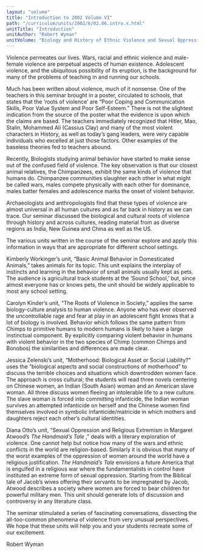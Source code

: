 ```yaml
---
layout: "volume"
title: "Introduction to 2002 Volume VI"
path: "/curriculum/units/2002/6/02.06.intro.x.html"
unitTitle: "Introduction"
unitAuthor: "Robert Wyman"
unitVolume: "Biology and History of Ethnic Violence and Sexual Oppression"
---
```

<body>
<p>
  Violence permeates our lives. Wars, racial and ethnic violence and male-female violence are perpetual aspects of human existence. Adolescent violence, and the ubiquitous possibility of its eruption, is the background for many of the problems of teaching in and running our schools.
 </p>
<p>
  Much has been written about violence, much of it nonsense. One of the teachers in this seminar brought in a poster, circulated to schools, that states that the ‘roots of violence’ are “Poor Coping and Communication Skills, Poor Value System and Poor Self-Esteem.” There is not the slightest indication from the source of the poster what the evidence is upon which the claims are based. The teachers immediately recognized that Hitler, Mao, Stalin, Mohammed Ali (Cassius Clay) and many of the most violent characters in History, as well as today’s gang leaders, were very capable individuals who excelled at just those factors. Other examples of the baseless theories fed to teachers abound.
 </p>
<p>
  Recently, Biologists studying animal behavior have started to make sense out of the confused field of violence. The key observation is that our closest animal relatives, the Chimpanzees, exhibit the same kinds of violence that humans do. Chimpanzee communities slaughter each other in what might be called wars, males compete physically with each other for dominance, males batter females and adolescence marks the onset of violent behavior.
 </p>
<p>
  Archaeologists and anthropologists find that these types of violence are almost universal in all human cultures and as far back in history as we can trace. Our seminar discussed the biological and cultural roots of violence through history and across cultures, reading material from as diverse regions as India, New Guinea and China as well as the US.
 </p>
<p>
  The various units written in the course of the seminar explore and apply this information in ways that are appropriate for different school settings.
 </p>
<p>
  Kimberly Workinger’s unit, “Basic Animal Behavior in Domesticated Animals,” takes animals for its topic. This unit explains the interplay of instincts and learning in the behavior of small animals usually kept as pets. The audience is agricultural track students at the ‘Sound School,’ but, since almost everyone has or knows pets, the unit should be widely applicable to most any school setting.
 </p>
<p>
  Carolyn Kinder’s unit, “The Roots of Violence in Society,” applies the same biology-culture analysis to human violence. Anyone who has ever observed the uncontrollable rage and fear at play in an adolescent fight knows that a lot of biology is involved. Behavior which follows the same pattern from Chimps to primitive humans to modern humans is likely to have a large instinctual component. By explicitly comparing violent behavior in humans with violent behavior in the two species of Chimp (common Chimps and Bonobos) the similarities and differences are made clear.
 </p>
<p>
  Jessica Zelenski’s unit, “Motherhood: Biological Asset or Social Liability?” uses the “biological aspects and social constructions of motherhood” to discuss the terrible choices and situations which downtrodden women face. The approach is cross cultural; the students will read three novels centering on Chinese women, an Indian (South Asian) woman and an American slave woman. All three discuss women fleeing an intolerable life to a new culture. The slave woman is forced into committing infanticide, the Indian woman survives an attempted infanticide on herself and the Chinese women find themselves involved in symbolic infanticide/matricide in which mothers and daughters reject each other’s cultural identities.
 </p>
<p>
  Diana Otto’s unit, “Sexual Oppression and Religious Extremism in Margaret Atwood’s
  <i>
   The Handmaid’s Tale
  </i>
  ,” deals with a literary exploration of violence. One cannot help but notice how many of the wars and ethnic conflicts in the world are religion-based. Similarly it is obvious that many of the worst examples of the oppression of women around the world have a religious justification.
  <i>
   The Handmaid’s Tale
  </i>
  envisions a future America that is engulfed in a religious war where the fundamentalists in control have instituted an extreme form of sexual oppression. Starting from the Biblical tale of Jacob’s wives offering their servants to be impregnated by Jacob, Atwood describes a society where women are forced to bear children for powerful military men. This unit should generate lots of discussion and controversy in any literature class.
 </p>
<p>
  The seminar stimulated a series of fascinating conversations, dissecting the all-too-common phenomena of violence from very unusual perspectives. We hope that these units will help you and your students recreate some of our excitement.
 </p>
<p>
  Robert Wyman
 </p>

</body>